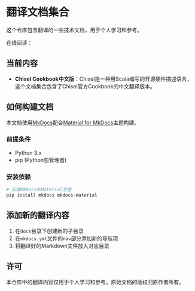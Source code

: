 # 翻译文档集合

这个仓库包含翻译的一些技术文档，用于个人学习和参考。

在线阅读：

## 当前内容

- **Chisel Cookbook中文版**：Chisel是一种用Scala编写的开源硬件描述语言，这个文档集合包含了Chisel官方Cookbook的中文翻译版本。

## 如何构建文档

本文档使用[MkDocs](https://www.mkdocs.org/)配合[Material for MkDocs](https://squidfunk.github.io/mkdocs-material/)主题构建。

### 前提条件

- Python 3.x
- pip (Python包管理器)

### 安装依赖

```bash
# 安装MkDocs和Material主题
pip install mkdocs mkdocs-material
```

## 添加新的翻译内容

1. 在`docs`目录下创建新的子目录
2. 在`mkdocs.yml`文件的`nav`部分添加新的导航项
3. 将翻译好的Markdown文件放入对应目录

## 许可

本仓库中的翻译内容仅用于个人学习和参考。原始文档的版权归原作者所有。
